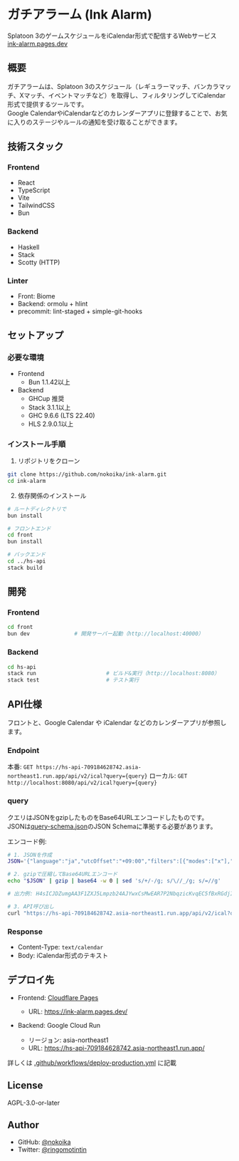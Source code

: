 # ガチアラーム (Ink Alarm)

Splatoon 3のゲームスケジュールをiCalendar形式で配信するWebサービス\
[ink-alarm.pages.dev](https://ink-alarm.pages.dev/)

## 概要

ガチアラームは、Splatoon 3のスケジュール（レギュラーマッチ、バンカラマッチ、Xマッチ、イベントマッチなど）を取得し、フィルタリングしてiCalendar形式で提供するツールです。\
Google CalendarやiCalendarなどのカレンダーアプリに登録することで、お気に入りのステージやルールの通知を受け取ることができます。

## 技術スタック

### Frontend
- React
- TypeScript
- Vite
- TailwindCSS
- Bun

### Backend
- Haskell
- Stack
- Scotty (HTTP)

### Linter
- Front: Biome
- Backend: ormolu + hlint
- precommit: lint-staged + simple-git-hooks

## セットアップ

### 必要な環境
- Frontend
    - Bun 1.1.42以上
- Backend
    - GHCup 推奨
    - Stack 3.1.1以上
    - GHC 9.6.6 (LTS 22.40)
    - HLS 2.9.0.1以上

### インストール手順

1. リポジトリをクローン
```bash
git clone https://github.com/nokoika/ink-alarm.git
cd ink-alarm
```

2. 依存関係のインストール
```bash
# ルートディレクトリで
bun install

# フロントエンド
cd front
bun install

# バックエンド
cd ../hs-api
stack build
```

## 開発

### Frontend

```bash
cd front
bun dev              # 開発サーバー起動（http://localhost:40000）
```

### Backend

```bash
cd hs-api
stack run                      # ビルド&実行（http://localhost:8080）
stack test                     # テスト実行
```

## API仕様

フロントと、Google Calendar や iCalendar などのカレンダーアプリが参照します。

### Endpoint

本番: `GET https://hs-api-709184628742.asia-northeast1.run.app/api/v2/ical?query={query}`
ローカル: `GET http://localhost:8080/api/v2/ical?query={query}`

### query

クエリはJSONをgzipしたものをBase64URLエンコードしたものです。\
JSONは[query-schema.json](https://github.com/nokoika/ink-alarm/blob/main/query-schema.json)のJSON Schemaに準拠する必要があります。

エンコード例:
```bash
# 1. JSONを作成
JSON='{"language":"ja","utcOffset":"+09:00","filters":[{"modes":["x"],"rules":["asari"],"timeSlots":[{"start":"20:00","end":"02:30"}]}]}'

# 2. gzipで圧縮してBase64URLエンコード
echo "$JSON" | gzip | base64 -w 0 | sed 's/+/-/g; s/\//_/g; s/=//g'

# 出力例: H4sICJDZumgAA3F1ZXJ5Lmpzb24AJYwxCsMwEAR7P2NbqzicKvqEC5fBxRGdjIIsg3SCgMnfIyG22R2WuRE5HZUPgcWHYVD1vXpfRBuY6WmJGvQhquQC-7pxXk56wxe7Qa5xLC6cQycaTtnipeNdlHNXLTRMklxbtNgH4be3TH_rsx8JgwAAAA

# 3. API呼び出し
curl "https://hs-api-709184628742.asia-northeast1.run.app/api/v2/ical?query=H4sICJDZumgAA3F1ZXJ5Lmpzb24AJYwxCsMwEAR7P2NbqzicKvqEC5fBxRGdjIIsg3SCgMnfIyG22R2WuRE5HZUPgcWHYVD1vXpfRBuY6WmJGvQhquQC-7pxXk56wxe7Qa5xLC6cQycaTtnipeNdlHNXLTRMklxbtNgH4be3TH_rsx8JgwAAAA"
```

### Response

- Content-Type: `text/calendar`
- Body: iCalendar形式のテキスト

## デプロイ先

- Frontend: [Cloudflare Pages](https://ink-alarm.pages.dev/)
  - URL: https://ink-alarm.pages.dev/

- Backend: Google Cloud Run
  - リージョン: asia-northeast1
  - URL: https://hs-api-709184628742.asia-northeast1.run.app/

詳しくは [.github/workflows/deploy-production.yml](https://github.com/nokoika/ink-alarm/blob/main/.github/workflows/deploy-production.yml) に記載

## License

AGPL-3.0-or-later

## Author

* GitHub: [@nokoika](https://github.com/nokoika)
* Twitter: [@ringomotintin](https://twitter.com/ringomotintin)
